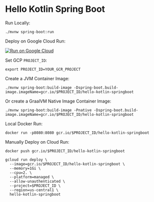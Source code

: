 # Hello Kotlin Spring Boot

Run Locally:
```
./mvnw spring-boot:run
```

Deploy on Google Cloud Run:

[![Run on Google Cloud](https://deploy.cloud.run/button.svg)](https://deploy.cloud.run)


Set GCP `PROJECT_ID`:
```
export PROJECT_ID=YOUR_GCR_PROJECT
```

Create a JVM Container Image:
```
./mvnw spring-boot:build-image -Dspring-boot.build-image.imageName=gcr.io/$PROJECT_ID/hello-kotlin-springboot
```

Or create a GraalVM Native Image Container Image:
```
./mvnw spring-boot:build-image -Pnative -Dspring-boot.build-image.imageName=gcr.io/$PROJECT_ID/hello-kotlin-springboot
```

Local Docker Run:
```
docker run -p8080:8080 gcr.io/$PROJECT_ID/hello-kotlin-springboot
```

Manually Deploy on Cloud Run:
```
docker push gcr.io/$PROJECT_ID/hello-kotlin-springboot

gcloud run deploy \
  --image=gcr.io/$PROJECT_ID/hello-kotlin-springboot \
  --memory=1Gi \
  --cpu=2. \
  --platform=managed \
  --allow-unauthenticated \
  --project=$PROJECT_ID \
  --region=us-central1 \
  hello-kotlin-springboot
```
